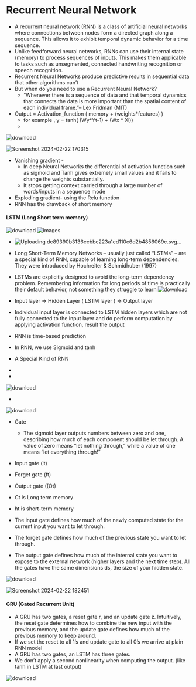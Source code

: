 # Recurrent Neural Network

- A recurrent neural network (RNN) is a class of artificial neural networks where connections between nodes form a directed graph along a sequence. This allows it to exhibit temporal dynamic behavior for a time sequence.
- Unlike feedforward neural networks, RNNs can use their internal state (memory) to process sequences of inputs. This makes them applicable to tasks such as unsegmented, connected handwriting recognition or speech recognition.
- Recurrent Neural Networks produce predictive results in sequential data that other algorithms can’t
- But when do you need to use a Recurrent Neural Network?
  - “Whenever there is a sequence of data and that temporal dynamics that connects the data is more important than the spatial content of each individual frame.”– Lex Fridman (MIT)
- Output = Activation_function ( memory + (weights*features) )
  - for example , y = tanh( (Wy*Yt-1) + (Wx * Xi))
  -
![download](https://github.com/Selvam-DG/Deep_Learning_and_NLP/assets/98681717/041a266e-ddf4-44c1-acf1-8b028a316917)



![Screenshot 2024-02-22 170315](https://github.com/Selvam-DG/Deep_Learning_and_NLP/assets/98681717/d2a58560-2bd9-4e39-9958-474043ee6a88)


- Vanishing gradient -
  - In deep Neural Networks the differential of activation function such as sigmoid and Tanh gives extremely small values and it fails to change the weights substantially.
  - It stops getting context carried through a large number of words/inputs in a sequence mode
- Exploding gradient- using the Relu function
- RNN has the drawback of short memory
#### LSTM (Long Short term memory)

![download](https://github.com/Selvam-DG/Deep_Learning_and_NLP/assets/98681717/f68c5cc0-e90f-4961-8384-4f23988a8375)
![images](https://github.com/Selvam-DG/Deep_Learning_and_NLP/assets/98681717/6e1bd491-27b8-44ec-8fbb-68f549f2a204)

- ![Uploading dc89390b3136ccbbc223a1ed110c6d2b4856069c.svg…]()

- Long Short-Term  Memory Networks – usually just called “LSTMs” – are a special kind of RNN, capable of learning long-term dependencies. They were introduced by Hochreiter & Schmidhuber (1997)
- LSTMs are explicitly designed to avoid the long-term dependency problem. Remembering information for long periods of time is practically their default behavior, not something they struggle to learn
 ![download](https://github.com/Selvam-DG/Deep_Learning_and_NLP/assets/98681717/07fef535-2874-4e98-9b87-213018f5b9f8)
- Input layer => Hidden Layer ( LSTM layer ) => Output layer
- Individual input layer is connected to LSTM hidden layers which are not fully connected to the input layer and do perform computation by applying activation function, result the output
- RNN is time-based prediction
- In RNN, we use Sigmoid and tanh
- A Special Kind of RNN
- 
- 
![download](https://github.com/Selvam-DG/Deep_Learning_and_NLP/assets/98681717/982700e5-4157-4268-8b91-45454a2c0c4b)


- 
![download](https://github.com/Selvam-DG/Deep_Learning_and_NLP/assets/98681717/f65da803-abdd-43ce-b703-650d71bcfb88)

- Gate
  -  The sigmoid layer outputs numbers between zero and one, describing how much of each component should be let through. A value of zero means “let nothing through,” while a value of one means “let everything through!”

- Input gate (it)
- Forget gate (ft)
- Output gate ((Ot)
- Ct is Long term memory
- ht is short-term memory
- The input gate defines how much of the newly computed state for the current input you want to let through.
- The forget gate defines how much of the previous state you want to let through.
- The output gate defines how much of the internal state you want to expose to the external network (higher layers and the next time step). All the gates have the same dimensions ds, the size of your hidden state.

![download](https://github.com/Selvam-DG/Deep_Learning_and_NLP/assets/98681717/d0cdc0e8-39c8-450f-bd79-074594c67af4)

![Screenshot 2024-02-22 182451](https://github.com/Selvam-DG/Deep_Learning_and_NLP/assets/98681717/e2f56b03-464f-433e-927b-3a715b311e85)


#### GRU (Gated Recurrent Unit)
-  A GRU has two gates, a reset gate r, and an update gate z.  Intuitively, the reset gate determines how to combine the new input with the previous memory, and the update gate defines how much of the previous memory to keep around. 
- If we set the reset to all 1’s and  update gate to all 0’s we arrive at plain RNN model
-  A GRU has two gates, an LSTM has three gates.
-  We don’t apply a second nonlinearity when computing the output. (like tanh in LSTM at last output)

![download](https://github.com/Selvam-DG/Deep_Learning_and_NLP/assets/98681717/60124834-294e-4511-ad24-1445542a3e14)






